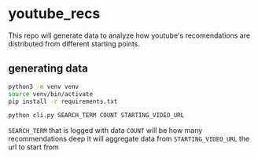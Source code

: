# youtube_recs 

This repo will generate data to analyze how youtube's recomendations are distributed from different starting points.

## generating data
```bash
python3 -m venv venv
source venv/bin/activate
pip install -r requirements.txt

python cli.py SEARCH_TERM COUNT STARTING_VIDEO_URL
```

`SEARCH_TERM` that is logged with data
`COUNT` will be how many recommendations deep it will aggregate data from
`STARTING_VIDEO_URL` the url to start from
